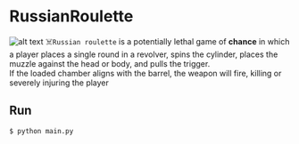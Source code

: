 # RussianRoulette
![alt text](https://blog.uvm.edu/aivakhiv/files/2020/06/d4cawex-fd18072b-6140-48d9-93d7-0fa9435abf0e.png)
☠️`Russian roulette` is a potentially lethal game of **chance** in which a player places a single round in a revolver,
spins the cylinder, places the muzzle against the head or body, and pulls the trigger.
<br>If the loaded chamber
aligns with the barrel, the weapon will fire, killing or severely injuring the player<br>

## Run
```
$ python main.py
```

